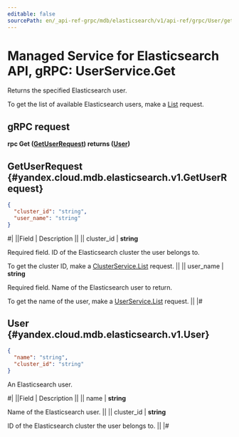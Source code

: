 ```yaml
---
editable: false
sourcePath: en/_api-ref-grpc/mdb/elasticsearch/v1/api-ref/grpc/User/get.md
---
```


# Managed Service for Elasticsearch API, gRPC: UserService.Get

Returns the specified Elasticsearch user.

To get the list of available Elasticsearch users, make a [List](/docs/managed-elasticsearch/api-ref/grpc/User/list#List) request.

## gRPC request

**rpc Get ([GetUserRequest](#yandex.cloud.mdb.elasticsearch.v1.GetUserRequest)) returns ([User](#yandex.cloud.mdb.elasticsearch.v1.User))**

## GetUserRequest {#yandex.cloud.mdb.elasticsearch.v1.GetUserRequest}

```json
{
  "cluster_id": "string",
  "user_name": "string"
}
```

#|
||Field | Description ||
|| cluster_id | **string**

Required field. ID of the Elasticsearch cluster the user belongs to.

To get the cluster ID, make a [ClusterService.List](/docs/managed-elasticsearch/api-ref/grpc/Cluster/list#List) request. ||
|| user_name | **string**

Required field. Name of the Elasticsearch user to return.

To get the name of the user, make a [UserService.List](/docs/managed-elasticsearch/api-ref/grpc/User/list#List) request. ||
|#

## User {#yandex.cloud.mdb.elasticsearch.v1.User}

```json
{
  "name": "string",
  "cluster_id": "string"
}
```

An Elasticsearch user.

#|
||Field | Description ||
|| name | **string**

Name of the Elasticsearch user. ||
|| cluster_id | **string**

ID of the Elasticsearch cluster the user belongs to. ||
|#